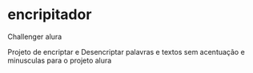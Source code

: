 # encripitador
 Challenger alura

 Projeto de encriptar e Desencriptar palavras e textos sem acentuação e minusculas para o projeto alura 
